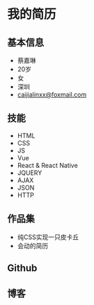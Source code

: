 # 我的简历

## 基本信息
- 蔡嘉琳
- 20岁
- 女
- 深圳
- caijialinxx@foxmail.com

## 技能
- HTML
- CSS
- JS
- Vue
- React & React Native
- JQUERY
- AJAX
- JSON
- HTTP

## 作品集
- 纯CSS实现一只皮卡丘
- 会动的简历

## Github

## 博客